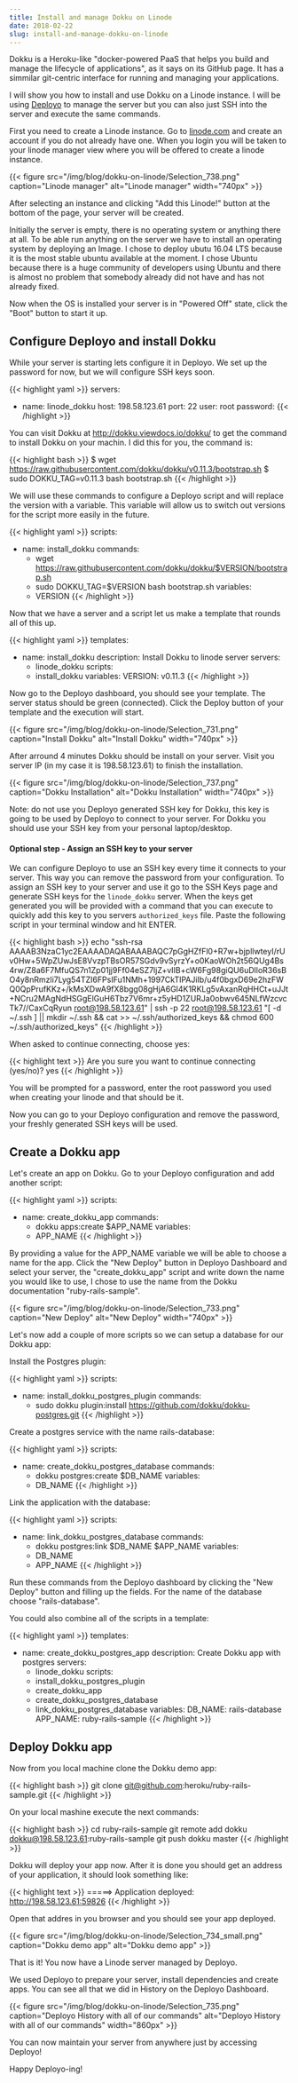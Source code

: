```yaml
---
title: Install and manage Dokku on Linode
date: 2018-02-22
slug: install-and-manage-dokku-on-linode
---
```


Dokku is a Heroku-like "docker-powered PaaS that helps you build and manage the lifecycle of applications", as it says on its GitHub page. It has a simmilar git-centric interface for running and managing your applications.

I will show you how to install and use Dokku on a Linode instance. I will be using [Deployo](https://deployo.me) to manage the server but you can also just SSH into the server and execute the same commands.

First you need to create a Linode instance. Go to [linode.com](https://www.linode.com/?r=a353c3bb9c2ebc925fe7a565fb81cb5a2378120f) and create an account if you do not already have one. When you login you will be taken to your linode manager view where you will be offered to create a linode instance.

{{< figure src="/img/blog/dokku-on-linode/Selection_738.png" caption="Linode manager" alt="Linode manager" width="740px" >}}

After selecting an instance and clicking "Add this Linode!" button at the bottom of the page, your server will be created.

Initially the server is empty, there is no operating system or anything there at all. To be able run anything on the server we have to install an operating system by deploying an Image. I chose to deploy ubutu 16.04 LTS because it is the most stable ubuntu available at the moment. I chose Ubuntu because there is a huge community of developers using Ubuntu and there is almost no problem that somebody already did not have and has not already fixed.

Now when the OS is installed your server is in "Powered Off" state, click the "Boot" button to start it up.

## Configure Deployo and install Dokku

While your server is starting lets configure it in Deployo. We set up the password for now, but we will configure SSH keys soon.

{{< highlight yaml >}}
servers:
- name: linode_dokku
  host: 198.58.123.61
  port: 22
  user: root
  password: <your root password>
{{< /highlight >}}

You can visit Dokku at http://dokku.viewdocs.io/dokku/ to get the command to install Dokku on your machin. I did this for you, the command is:

{{< highlight bash >}}
$ wget https://raw.githubusercontent.com/dokku/dokku/v0.11.3/bootstrap.sh
$ sudo DOKKU_TAG=v0.11.3 bash bootstrap.sh
{{< /highlight >}}

We will use these commands to configure a Deployo script and will replace the version with a variable. This variable will allow us to switch out versions for the script more easily in the future.

{{< highlight yaml >}}
scripts:
- name: install_dokku
  commands:
  - wget https://raw.githubusercontent.com/dokku/dokku/$VERSION/bootstrap.sh
  - sudo DOKKU_TAG=$VERSION bash bootstrap.sh
  variables:
  - VERSION
{{< /highlight >}}

Now that we have a server and a script let us make a template that rounds all of this up.

{{< highlight yaml >}}
templates:
- name: install_dokku
  description: Install Dokku to linode server
  servers:
  - linode_dokku
  scripts:
  - install_dokku
  variables:
    VERSION: v0.11.3
{{< /highlight >}}

Now go to the Deployo dashboard, you should see your template. The server status should be green (connected). Click the Deploy button of your template and the execution will start.

{{< figure src="/img/blog/dokku-on-linode/Selection_731.png" caption="Install Dokku" alt="Install Dokku" width="740px" >}}

After arround 4 minutes Dokku should be install on your server. Visit you server IP (in my case it is 198.58.123.61) to finish the installation.

{{< figure src="/img/blog/dokku-on-linode/Selection_737.png" caption="Dokku Installation" alt="Dokku Installation" width="740px" >}}

Note: do not use you Deployo generated SSH key for Dokku, this key is going to be used by Deployo to connect to your server. For Dokku you should use your SSH key from your personal laptop/desktop.

#### Optional step - Assign an SSH key to your server

We can configure Deployo to use an SSH key every time it connects to your server. This way you can remove the password from your configuration. To assign an SSH key to your server and use it go to the SSH Keys page and generate SSH keys for the `linode_dokku` server. When the keys get generated you will be provided with a command that you can execute to quickly add this key to you servers `authorized_keys` file. Paste the following script in your terminal window and hit ENTER.

{{< highlight bash >}}
echo "ssh-rsa AAAAB3NzaC1yc2EAAAADAQABAAABAQC7pGgHZfFl0+R7w+bjpllwteyI/rUv0Hw+5WpZUwJsE8VvzpTBsOR57SGdv9vSyrzY+o0KaoWOh2t56QUg4Bs4rw/Z8a6F7MfuQS7n1Zp01jj9Ff04eSZ7ljZ+vIIB+cW6Fg98giQU6uDlloR36sBO4y8nRmzli7Lyg54TZI6FPsIFu1NMh+1997CkTlPAJiIb/u4f0bgxD69e2hzFWQ0QpPrufKKz+/kMsXDwA9fX8bgg08gHjA6Gl4K1RKLg5vAxanRqHHCt+uJJt+NCru2MAgNdHSGgElGuH6Tbz7V6mr+z5yHD1ZURJa0obwv645NLfWzcvcTk7//CaxCqRyun root@198.58.123.61" | ssh -p 22 root@198.58.123.61 "[ -d ~/.ssh ] || mkdir ~/.ssh && cat >> ~/.ssh/authorized_keys && chmod 600 ~/.ssh/authorized_keys"
{{< /highlight >}}

When asked to continue connecting, choose yes:

{{< highlight text >}}
Are you sure you want to continue connecting (yes/no)? yes
{{< /highlight >}}

You will be prompted for a password, enter the root password you used when creating your linode and that should be it.

Now you can go to your Deployo configuration and remove the password, your freshly generated SSH keys will be used.

## Create a Dokku app

Let's create an app on Dokku. Go to your Deployo configuration and add another script:

{{< highlight yaml >}}
scripts:
- name: create_dokku_app
  commands:
  - dokku apps:create $APP_NAME
  variables:
  - APP_NAME
{{< /highlight >}}

By providing a value for the APP_NAME variable we will be able to choose a name for the app. Click the "New Deploy" button in Deployo Dashboard and select your server, the "create_dokku_app" script and write down the name you would like to use, I chose to use the name from the Dokku documentation "ruby-rails-sample".

{{< figure src="/img/blog/dokku-on-linode/Selection_733.png" caption="New Deploy" alt="New Deploy" width="740px" >}}

Let's now add a couple of more scripts so we can setup a database for our Dokku app:

Install the Postgres plugin:

{{< highlight yaml >}}
scripts:
- name: install_dokku_postgres_plugin
  commands:
  - sudo dokku plugin:install https://github.com/dokku/dokku-postgres.git
{{< /highlight >}}

Create a postgres service with the name rails-database:

{{< highlight yaml >}}
scripts:
- name: create_dokku_postgres_database
  commands:
  - dokku postgres:create $DB_NAME
  variables:
  - DB_NAME
{{< /highlight >}}

Link the application with the database:

{{< highlight yaml >}}
scripts:
- name: link_dokku_postgres_database
  commands:
  - dokku postgres:link $DB_NAME $APP_NAME
  variables:
  - DB_NAME
  - APP_NAME
{{< /highlight >}}

Run these commands from the Deployo dashboard by clicking the "New Deploy" button and filling up the fields. For the name of the database choose "rails-database".

You could also combine all of the scripts in a template:

{{< highlight yaml >}}
templates:
- name: create_dokku_postgres_app
  description: Create Dokku app with postgres
  servers:
  - linode_dokku
  scripts:
  - install_dokku_postgres_plugin
  - create_dokku_app
  - create_dokku_postgres_database
  - link_dokku_postgres_database
  variables:
    DB_NAME: rails-database
    APP_NAME: ruby-rails-sample
{{< /highlight >}}

## Deploy Dokku app

Now from you local machine clone the Dokku demo app:

{{< highlight bash >}}
git clone git@github.com:heroku/ruby-rails-sample.git
{{< /highlight >}}

On your local mashine execute the next commands:

{{< highlight bash >}}
cd ruby-rails-sample
git remote add dokku dokku@198.58.123.61:ruby-rails-sample
git push dokku master
{{< /highlight >}}

Dokku will deploy your app now. After it is done you should get an address of your application, it should look something like:

{{< highlight text >}}
=====> Application deployed:
       http://198.58.123.61:59826
{{< /highlight >}}

Open that addres in you browser and you should see your app deployed.

{{< figure src="/img/blog/dokku-on-linode/Selection_734_small.png" caption="Dokku demo app" alt="Dokku demo app" >}}

That is it! You now have a Linode server managed by Deployo.

We used Deployo to prepare your server, install dependencies and create apps. You can see all that we did in History on the Deployo Dashboard.

{{< figure src="/img/blog/dokku-on-linode/Selection_735.png" caption="Deployo History with all of our commands" alt="Deployo History with all of our commands" width="860px" >}}

You can now maintain your server from anywhere just by accessing Deployo!

Happy Deployo-ing!